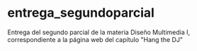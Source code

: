 # entrega_segundoparcial
Entrega del segundo parcial de la materia Diseño Multimedia I, correspondiente a la página web del capítulo "Hang the DJ"
